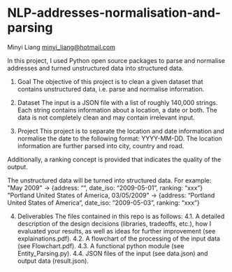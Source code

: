 # NLP-addresses-normalisation-and-parsing
Minyi Liang
minyi_liang@hotmail.com


In this project, I used Python open source packages to parse and normalise addresses and turned unstructured data into structured data.


1. Goal
The objective of this project is to clean a given dataset that contains unstructured data, i.e.
parse and normalise information.

2. Dataset
The input is a JSON file with a list of roughly 140,000 strings. Each string contains information
about a location, a date or both. The data is not completely clean and may contain irrelevant
input.

3. Project
This project is to separate the location and date information and normalise the date to the following
format: YYYY-MM-DD. The location information are further parsed into city, country and road.

Additionally, a ranking concept is provided that indicates the quality of the
output. 

The unstructured data will be turned into structured data. For example:
"May 2009" → {address: ““, date_iso: “2009-05-01”, ranking: “xxx”}
"Portland United States of America, 03/05/2009" → {address: “Portland United States of
America“, date_iso: “2009-05-03”, ranking: “xxx”}



4. Deliverables
The files contained in this repo is as follows:
4.1. A detailed description of the design decisions (libraries, tradeoffs, etc.), how I evaluated
your results, as well as ideas for further improvement (see explainations.pdf).
4.2. A flowchart of the processing of the input data (see Flowchart.pdf).
4.3. A functional python module (see Entity_Parsing.py).
4.4. JSON files of the input (see data.json) and output data (result.json).
